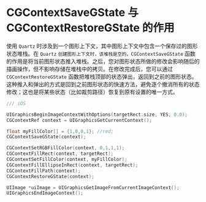 # CGContextSaveGState 与 CGContextRestoreGState 的作用

使用 `Quartz` 时涉及到一个图形上下文，其中图形上下文中包含一个保存过的图形状态堆栈。在 `Quartz` `创建图形上下文时，该堆栈是空的。CGContextSaveGState` 函数的作用是将当前图形状态推入堆栈。之后，您对图形状态所做的修改会影响随后的描画操作，但不影响存储在堆栈中的拷贝。在修改完成后，您可以通过 `CGContextRestoreGState` 函数把堆栈顶部的状态弹出，返回到之前的图形状态。这种推入和弹出的方式是回到之前图形状态的快速方法，避免逐个撤消所有的状态修改；这也是将某些状态（比如裁剪路径）恢复到原有设置的唯一方式。

```cpp
/// iOS

UIGraphicsBeginImageContextWithOptions(targetRect.size, YES, 0.0);
CGContextRef context = UIGraphicsGetCurrentContext();

float myFillColor[] = {1,0,0,1}; //red;
CGContextSaveGState(context);

CGContextSetRGBFillColor(context, 0,1,1,1);
CGContextFillRect(context, targetRect);
CGContextSetFillColor(context, myFillColor);
CGContextFillEllipseInRect(context, targetRect);
CGContextFillPath(context);
CGContextRestoreGState(context);

UIImage *uiImage = UIGraphicsGetImageFromCurrentImageContext();
UIGraphicsEndImageContext();

```

